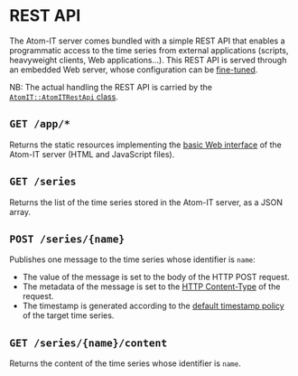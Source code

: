 REST API
========

The Atom-IT server comes bundled with a simple REST API that enables a
programmatic access to the time series from external applications
(scripts, heavyweight clients, Web applications...).  This REST API is
served through an embedded Web server, whose configuration can be
[fine-tuned](Configuration.md#web-server-parameters).

NB: The actual handling the REST API is carried by the
[`AtomIT::AtomITRestApi` class](../Applications/AtomITRestApi.cpp).


## `GET /app/*`

Returns the static resources implementing the [basic Web
interface](QuickStart.md#plot-the-time-series) of the Atom-IT server
(HTML and JavaScript files).


## `GET /series`

Returns the list of the time series stored in the Atom-IT server,
as a JSON array.


## `POST /series/{name}`

Publishes one message to the time series whose identifier is
`name`:

 * The value of the message is set to the body of the HTTP POST
   request.
 * The metadata of the message is set to the [HTTP
   Content-Type](https://developer.mozilla.org/en-US/docs/Web/HTTP/Headers/Content-Type)
   of the request.
 * The timestamp is generated according to the [default timestamp
   policy](Configuration.md#timestamps-policy) of the target time series.


## `GET /series/{name}/content`

Returns the content of the time series whose identifier is `name`.
